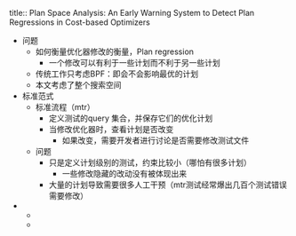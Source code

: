 title:: Plan Space Analysis: An Early Warning System to Detect Plan Regressions in Cost-based Optimizers

- 问题
	- 如何衡量优化器修改的衡量，Plan regression
		- 一个修改可以有利于一些计划而不利于另一些计划
	- 传统工作只考虑BPF：即会不会影响最优的计划
	- 本文考虑了整个搜索空间
- 标准范式
	- 标准流程（mtr）
		- 定义测试的query 集合，并保存它们的优化计划
		- 当修改优化器时，查看计划是否改变
			- 如果改变，需要开发者进行讨论是否需要修改测试文件
	- 问题
		- 只是定义计划级别的测试，约束比较小（哪怕有很多计划）
			- 一些修改隐藏的改动没有被体现出来
		- 大量的计划导致需要很多人工干预（mtr测试经常爆出几百个测试错误需要修改）
-
	-
	-